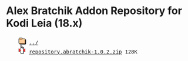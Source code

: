 # Alex Bratchik Addon Repository for Kodi Leia (18.x)
<pre>
    <img src="../../icons/folder.gif" alt="[DIR]" > <a href="../">../</a>
    <img src="../../icons/compressed.gif" alt="[ZIP]" > <a href="repository.abratchik-1.0.2.zip">repository.abratchik-1.0.2.zip</a> 128K 
</pre>


